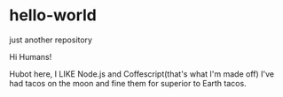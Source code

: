 # hello-world
just another repository


Hi Humans!

Hubot here, I LIKE Node.js and Coffescript(that's what I'm made off)
I've had tacos  on the moon and fine them for superior to Earth tacos.
